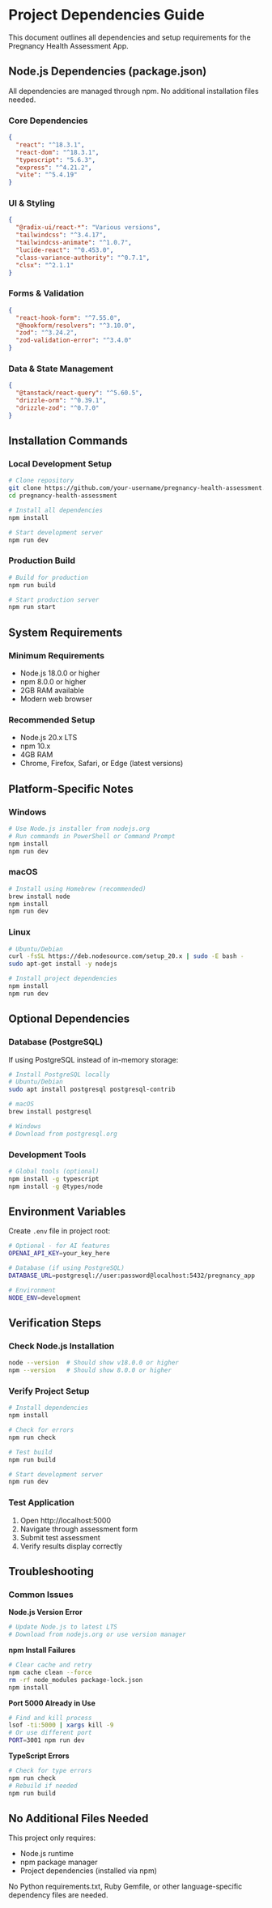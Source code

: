 # Project Dependencies Guide

This document outlines all dependencies and setup requirements for the Pregnancy Health Assessment App.

## Node.js Dependencies (package.json)

All dependencies are managed through npm. No additional installation files needed.

### Core Dependencies
```json
{
  "react": "^18.3.1",
  "react-dom": "^18.3.1", 
  "typescript": "5.6.3",
  "express": "^4.21.2",
  "vite": "^5.4.19"
}
```

### UI & Styling
```json
{
  "@radix-ui/react-*": "Various versions",
  "tailwindcss": "^3.4.17",
  "tailwindcss-animate": "^1.0.7",
  "lucide-react": "^0.453.0",
  "class-variance-authority": "^0.7.1",
  "clsx": "^2.1.1"
}
```

### Forms & Validation
```json
{
  "react-hook-form": "^7.55.0",
  "@hookform/resolvers": "^3.10.0",
  "zod": "^3.24.2",
  "zod-validation-error": "^3.4.0"
}
```

### Data & State Management
```json
{
  "@tanstack/react-query": "^5.60.5",
  "drizzle-orm": "^0.39.1",
  "drizzle-zod": "^0.7.0"
}
```

## Installation Commands

### Local Development Setup
```bash
# Clone repository
git clone https://github.com/your-username/pregnancy-health-assessment.git
cd pregnancy-health-assessment

# Install all dependencies
npm install

# Start development server
npm run dev
```

### Production Build
```bash
# Build for production
npm run build

# Start production server
npm run start
```

## System Requirements

### Minimum Requirements
- Node.js 18.0.0 or higher
- npm 8.0.0 or higher
- 2GB RAM available
- Modern web browser

### Recommended Setup
- Node.js 20.x LTS
- npm 10.x
- 4GB RAM
- Chrome, Firefox, Safari, or Edge (latest versions)

## Platform-Specific Notes

### Windows
```bash
# Use Node.js installer from nodejs.org
# Run commands in PowerShell or Command Prompt
npm install
npm run dev
```

### macOS
```bash
# Install using Homebrew (recommended)
brew install node
npm install
npm run dev
```

### Linux
```bash
# Ubuntu/Debian
curl -fsSL https://deb.nodesource.com/setup_20.x | sudo -E bash -
sudo apt-get install -y nodejs

# Install project dependencies
npm install
npm run dev
```

## Optional Dependencies

### Database (PostgreSQL)
If using PostgreSQL instead of in-memory storage:
```bash
# Install PostgreSQL locally
# Ubuntu/Debian
sudo apt install postgresql postgresql-contrib

# macOS
brew install postgresql

# Windows
# Download from postgresql.org
```

### Development Tools
```bash
# Global tools (optional)
npm install -g typescript
npm install -g @types/node
```

## Environment Variables

Create `.env` file in project root:
```bash
# Optional - for AI features
OPENAI_API_KEY=your_key_here

# Database (if using PostgreSQL)
DATABASE_URL=postgresql://user:password@localhost:5432/pregnancy_app

# Environment
NODE_ENV=development
```

## Verification Steps

### Check Node.js Installation
```bash
node --version  # Should show v18.0.0 or higher
npm --version   # Should show 8.0.0 or higher
```

### Verify Project Setup
```bash
# Install dependencies
npm install

# Check for errors
npm run check

# Test build
npm run build

# Start development server
npm run dev
```

### Test Application
1. Open http://localhost:5000
2. Navigate through assessment form
3. Submit test assessment
4. Verify results display correctly

## Troubleshooting

### Common Issues

**Node.js Version Error**
```bash
# Update Node.js to latest LTS
# Download from nodejs.org or use version manager
```

**npm Install Failures**
```bash
# Clear cache and retry
npm cache clean --force
rm -rf node_modules package-lock.json
npm install
```

**Port 5000 Already in Use**
```bash
# Find and kill process
lsof -ti:5000 | xargs kill -9
# Or use different port
PORT=3001 npm run dev
```

**TypeScript Errors**
```bash
# Check for type errors
npm run check
# Rebuild if needed
npm run build
```

## No Additional Files Needed

This project only requires:
- Node.js runtime
- npm package manager
- Project dependencies (installed via npm)

No Python requirements.txt, Ruby Gemfile, or other language-specific dependency files are needed.
